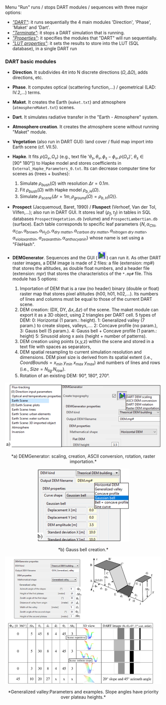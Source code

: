 Menu "Run" runs / stops DART modules / sequences with three major options:

- <u>*"DART"*</u>: it runs sequentially the 4 main modules 'Direction', 'Phase', 'Maket' and 'Dart'.
- <u>*"Terminate"*</u>: it stops a DART simulation that is running.
- <u>*"Properties"*</u>: it specifies the modules that "DART" will run sequentially.
- <u>*"LUT properties"*</u>: it sets the results to store into the LUT (SQL database), in a single DART run

### **DART basic modules** 
- **Direction**. It subdivides $4\pi$ into N discrete directions $(\Omega, \Delta \Omega)$, adds directions, etc.
- **Phase**. It computes optical (scattering function,…) / geometrical (LAD: IV.2,…) terms.
- **Maket**. It creates the Earth (`maket.txt`) and atmosphere (`atmosphereMaket.txt`) scenes.
- **Dart**. It simulates radiative transfer in the "Earth - Atmosphere" system.
- **Atmosphere creation**. It creates the atmosphere scene without running "Maket" module.
- **Vegetation** (also run in DART GUI): land cover / fluid map import into Earth scene (cf. VII.5).
- **Hapke**. It fits $\rho(\Omega_v,\Omega_v)$ (e.g., text file '$\theta_s, \theta_v, \phi_s-\phi_v, \rho(\Omega_v)$', $\theta_s \in [90°\:180°]$) to Hapke model and stores coefficients in `External_Hapke_Parameters_0.txt`. Its can decrease computer time for scenes as {trees + bushes}:  
    1. Simulate $\rho_{bush}(\Omega)$ with resolution $\Delta r=0.1m$.
    2. Fit $\rho_{bush}(\Omega)$ with Hapke model $\rho_{b,H}(\Omega)$.
    3. Simulate $\rho_{scene}${$\Delta r=1m, \rho_{ground}(\Omega) = \rho_{b,H}(\Omega)$}.

- **Prospect** (Jacquemoud, Baret, 1990) / **Fluspect** (Verhoef, Van der Tol, Vilfen,…); also run in DART GUI. It stores leaf $(\rho_f, \tau_f)$ in tables in SQL databases `ProspectVegetation.db` (volume) and `ProspectLambertian.db` (surface). Each table corresponds to specific leaf parameters {$N, \alpha_{Chl}, \alpha_{Car}, \alpha_{brown}, \alpha_{H_2O}, \alpha_{dry\:matter}, \alpha_{carbon\:dry\:matter}, \alpha_{nitrogen\:dry\:matter}, \alpha_{violaxanthin},$ $\alpha_{zeaxanthin}, \alpha_{anthocyanin}$} whose name is set using a "FileHash".
- **DEMGenerator**. Sequences and the GUI (<img src="./media/save_logo.png" width=30/>) can run it. As other DART raster images, a DEM image is made of 2 files: a file (extension: mp#) that stores the altitudes, as double float numbers, and a header file (extension: *mpr*) that stores the characteristics of the `*.mp#` file. This module has 5 options: 
    1. Importation of DEM that is a raw (no header) binary (double or float) raster map that stores pixel altitudes (h00, h01, h02,…). Its numbers of lines and columns must be equal to those of the current DART scene.
    2. DEM creation: (DX, DY, $\Delta x, \Delta z$) of the scene. The maket module can export it as a 3D object, using 2 triangles per DART cell. 5 types of DEM: 0: Horizontal (1 param.: height). 1: Generalized valley (7 param.) to create slopes, valleys,…. 2: Concave profile (no param.), 3: Gauss bell (5 param.). 4: Gauss bell + Concave profile (1 param.: height) 5: Sinusoid along x axis (height + number of patterns).
    3. DEM creation using points (x,y,z) within the scene and stored in a text file with spaces as separators, 
    4. DEM spatial resampling to current simulation resolution and dimensions. DEM pixel size is derived from its spatial extent (i.e., $CoordBounds=x_{min}\:y_{min}\:x_{max}\:y_{max}$) and numbers of lines and rows (i.e., $Size=N_{lig}.N_{row}$).
    5. Rotation of an existing DEM: 90°, 180°, 270°.

<center><img src="./media/dem_generator.png"><p>*a) DEMGenerator: scaling, creation, ASCII conversion, rotation, raster importation.*</p></img></center>

<center><img src="./media/gauss_bell_creation.png"><p>*b) Gauss bell creation.*</p></img></center>

<center><img src="./media/generalized_valley.png"><p>*Generalized valley:Parameters and examples. Slope angles have priority over plateau heights.*</p></img></center>
